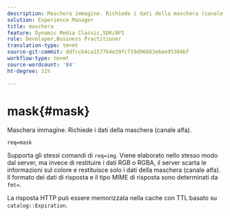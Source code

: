 ```yaml
---
description: Maschera immagine. Richiede i dati della maschera (canale alfa).
solution: Experience Manager
title: maschera
feature: Dynamic Media Classic,SDK/API
role: Developer,Business Practitioner
translation-type: tm+mt
source-git-commit: ddfccb4ca157764e39fc719d96b63e6ee95304bf
workflow-type: tm+mt
source-wordcount: '84'
ht-degree: 11%

---
```



# mask{#mask}

Maschera immagine. Richiede i dati della maschera (canale alfa).

`req=mask`

Supporta gli stessi comandi di `req=img`. Viene elaborato nello stesso modo dal server, ma invece di restituire i dati RGB o RGBA, il server scarta le informazioni sul colore e restituisce solo i dati della maschera (canale alfa). Il formato dei dati di risposta e il tipo MIME di risposta sono determinati da `fmt=`.

La risposta HTTP può essere memorizzata nella cache con TTL basato su `catalog::Expiration`.
